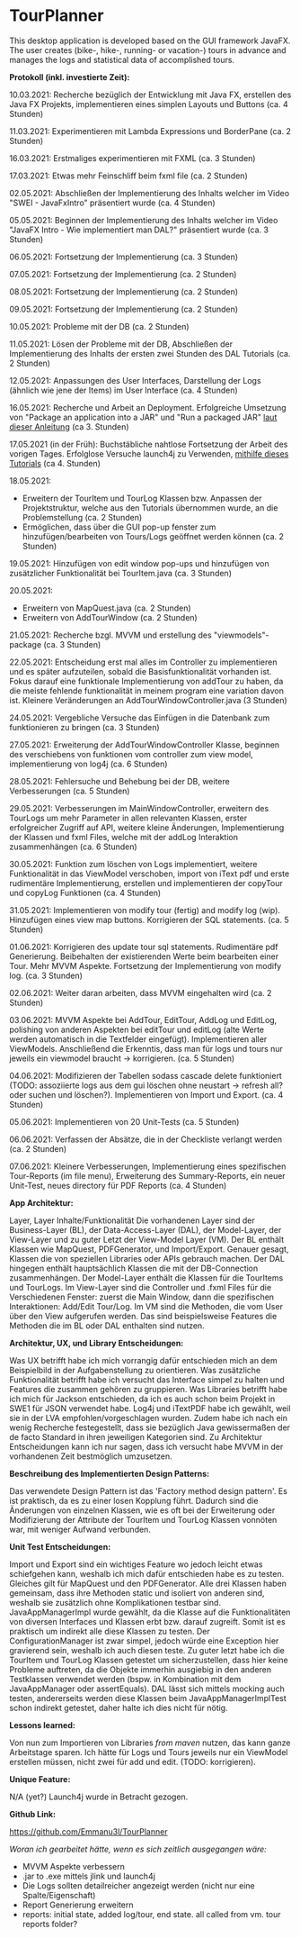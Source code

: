 # TourPlanner
This desktop application is developed based on the GUI framework JavaFX. The user creates (bike-, hike-, running- or vacation-) tours in advance and manages the logs and statistical data of accomplished tours.

**Protokoll (inkl. investierte Zeit):**

10.03.2021: Recherche bezüglich der Entwicklung mit Java FX, erstellen des Java FX Projekts, 
implementieren eines simplen Layouts und Buttons (ca. 4 Stunden)

11.03.2021: Experimentieren mit Lambda Expressions und BorderPane (ca. 2 Stunden)

16.03.2021: Erstmaliges experimentieren mit FXML (ca. 3 Stunden)

17.03.2021: Etwas mehr Feinschliff beim fxml file (ca. 2 Stunden)

02.05.2021: Abschließen der Implementierung des Inhalts welcher im Video "SWEI - JavaFxIntro" präsentiert wurde (ca. 4 Stunden)

05.05.2021: Beginnen der Implementierung des Inhalts welcher im Video "JavaFX Intro - Wie implementiert man DAL?" präsentiert wurde (ca. 3 Stunden)

06.05.2021: Fortsetzung der Implementierung (ca. 3 Stunden)

07.05.2021: Fortsetzung der Implementierung (ca. 2 Stunden)

08.05.2021: Fortsetzung der Implementierung (ca. 2 Stunden)

09.05.2021: Fortsetzung der Implementierung (ca. 2 Stunden)

10.05.2021: Probleme mit der DB (ca. 2 Stunden)

11.05.2021: Lösen der Probleme mit der DB, Abschließen der Implementierung des Inhalts der ersten zwei Stunden des DAL Tutorials (ca. 2 Stunden)

12.05.2021: Anpassungen des User Interfaces, Darstellung der Logs (ähnlich wie jene der Items) im User Interface (ca. 4 Stunden)

16.05.2021: Recherche und Arbeit an Deployment. Erfolgreiche Umsetzung von "Package an application into a JAR" und "Run a packaged JAR"
[laut dieser Anleitung](https://www.jetbrains.com/help/idea/compiling-applications.html) (ca 3. Stunden)

17.05.2021 (in der Früh): Buchstäbliche nahtlose Fortsetzung der Arbeit des vorigen Tages. 
Erfolglose Versuche launch4j zu Verwenden, [mithilfe dieses Tutorials](https://youtu.be/jPKxqc8Zg-0) (ca 4. Stunden)

18.05.2021: 
* Erweitern der TourItem und TourLog Klassen bzw. Anpassen der Projektstruktur, welche aus den Tutorials übernommen wurde, an die Problemstellung (ca. 2 Stunden)
* Ermöglichen, dass über die GUI pop-up fenster zum hinzufügen/bearbeiten von Tours/Logs geöffnet werden können (ca. 2 Stunden)

19.05.2021: Hinzufügen von edit window pop-ups und hinzufügen von zusätzlicher Funktionalität bei TourItem.java (ca. 3 Stunden)

20.05.2021: 
* Erweitern von MapQuest.java (ca. 2 Stunden)
* Erweitern von AddTourWindow (ca. 2 Stunden)

21.05.2021: Recherche bzgl. MVVM und erstellung des "viewmodels"-package (ca. 3 Stunden)

22.05.2021: Entscheidung erst mal alles im Controller zu implementieren und es später aufzuteilen, sobald die Basisfunktionalität vorhanden ist.
Fokus darauf eine funktionale Implementierung von addTour zu haben, da die meiste fehlende funktionalität in meinem program eine variation davon ist.
Kleinere Veränderungen an AddTourWindowController.java (3 Stunden)

24.05.2021: Vergebliche Versuche das Einfügen in die Datenbank zum funktionieren zu bringen (ca. 3 Stunden)

27.05.2021: Erweiterung der AddTourWindowController Klasse, beginnen des verschiebens von funktionen vom controller zum view model, implementierung von log4j (ca. 6 Stunden)

28.05.2021: Fehlersuche und Behebung bei der DB, weitere Verbesserungen (ca. 5 Stunden)

29.05.2021: Verbesserungen im MainWindowController, erweitern des TourLogs um mehr Parameter in allen relevanten Klassen, erster erfolgreicher Zugriff auf API, 
weitere kleine Änderungen, Implementierung der Klassen und fxml Files, welche mit der addLog Interaktion zusammenhängen (ca. 6 Stunden)

30.05.2021: Funktion zum löschen von Logs implementiert, weitere Funktionalität in das ViewModel verschoben, import von iText pdf und erste rudimentäre Implementierung, 
erstellen und implementieren der copyTour und copyLog Funktionen (ca. 4 Stunden)

31.05.2021: Implementieren von modify tour (fertig) and modify log (wip). Hinzufügen eines view map buttons. Korrigieren der SQL statements. (ca. 5 Stunden)

01.06.2021: Korrigieren des update tour sql statements. Rudimentäre pdf Generierung. Beibehalten der existierenden Werte beim bearbeiten einer Tour. 
Mehr MVVM Aspekte. Fortsetzung der Implementierung von modify log. (ca. 3 Stunden)

02.06.2021: Weiter daran arbeiten, dass MVVM eingehalten wird (ca. 2 Stunden)

03.06.2021: MVVM Aspekte bei AddTour, EditTour, AddLog und EditLog, polishing von anderen Aspekten bei editTour und editLog (alte Werte werden automatisch in die Textfelder eingefügt). Implementieren aller ViewModels. Anschließend die Erkenntis, dass 
man für logs und tours nur jeweils ein viewmodel braucht -> korrigieren. (ca. 5 Stunden)

04.06.2021: Modifizieren der Tabellen sodass cascade delete funktioniert (TODO: assoziierte logs aus dem gui löschen ohne neustart -> refresh all? oder suchen und löschen?). 
Implementieren von Import und Export. (ca. 4 Stunden)

05.06.2021: Implementieren von 20 Unit-Tests (ca. 5 Stunden)

06.06.2021: Verfassen der Absätze, die in der Checkliste verlangt werden (ca. 2 Stunden)

07.06.2021: Kleinere Verbesserungen, Implementierung eines spezifischen Tour-Reports (im file menu), 
Erweiterung des Summary-Reports, ein neuer Unit-Test, neues directory für PDF Reports (ca. 4 Stunden)

**App Architektur:**

Layer, Layer Inhalte/Funktionalität
Die vorhandenen Layer sind der Business-Layer (BL), der Data-Access-Layer (DAL), der Model-Layer, der View-Layer und 
zu guter Letzt der View-Model Layer (VM).
Der BL enthält Klassen wie MapQuest, PDFGenerator, und Import/Export. Genauer gesagt, Klassen die von speziellen Libraries 
oder APIs gebrauch machen.
Der DAL hingegen enthält hauptsächlich Klassen die mit der DB-Connection zusammenhängen. 
Der Model-Layer enthält die Klassen für die TourItems und TourLogs.
Im View-Layer sind die Controller und .fxml Files für die Verschiedenen Fenster: zuerst die Main Window, dann 
die spezifischen Interaktionen: Add/Edit Tour/Log.
Im VM sind die Methoden, die vom User über den View aufgerufen werden. 
Das sind beispielsweise Features die Methoden die im BL oder DAL enthalten sind nutzen.

**Architektur, UX, und Library Entscheidungen:**

Was UX betrifft habe ich mich vorrangig dafür entschieden mich an dem Beispielbild in der Aufgabenstellung zu orientieren. 
Was zusätzliche Funktionalität betrifft habe ich versucht das Interface simpel zu halten und Features die zusammen gehören zu gruppieren.
Was Libraries betrifft habe ich mich für Jackson entschieden, da ich es auch schon beim Projekt in SWE1 für JSON verwendet habe.
Log4j und iTextPDF habe ich gewählt, weil sie in der LVA empfohlen/vorgeschlagen wurden. 
Zudem habe ich nach ein wenig Recherche festegestellt, dass sie bezüglich Java gewissermaßen der de facto Standard in ihren jeweiligen Kategorien sind.
Zu Architektur Entscheidungen kann ich nur sagen, dass ich versucht habe MVVM in der vorhandenen Zeit bestmöglich umzusetzen.

**Beschreibung des Implementierten Design Patterns:**

Das verwendete Design Pattern ist das 'Factory method design pattern'. Es ist praktisch, da es zu einer losen Kopplung führt. 
Dadurch sind die Änderungen von einzelnen Klassen, wie es oft bei der Erweiterung oder Modifizierung der Attribute 
der TourItem und TourLog Klassen vonnöten war, mit weniger Aufwand verbunden.

**Unit Test Entscheidungen:**

Import und Export sind ein wichtiges Feature wo jedoch leicht etwas schiefgehen kann, weshalb ich mich dafür entschieden habe es zu testen. 
Gleiches gilt für MapQuest und den PDFGenerator. Alle drei Klassen haben gemeinsam, dass ihre Methoden static und isoliert von anderen sind, 
weshalb sie zusätzlich ohne Komplikationen testbar sind.
JavaAppManagerImpl wurde gewählt, da die Klasse auf die Funktionalitäten von diversen Interfaces und Klassen erbt bzw. darauf zugreift. 
Somit ist es praktisch um indirekt alle diese Klassen zu testen.
Der ConfigurationManager ist zwar simpel, jedoch würde eine Exception hier gravierend sein, weshalb ich auch diesen teste.
Zu guter letzt habe ich die TourItem und TourLog Klassen getestet um sicherzustellen, dass hier keine Probleme auftreten, 
da die Objekte immerhin ausgiebig in den anderen Testklassen verwendet werden (bspw. in Kombination mit dem JavaAppManager oder assertEquals).
DAL lässt sich mittels mocking auch testen, andererseits werden diese Klassen beim JavaAppManagerImplTest schon indirekt getestet, daher halte ich dies nicht für nötig.

**Lessons learned:**

Von nun zum Importieren von Libraries *from maven* nutzen, das kann ganze Arbeitstage sparen. 
Ich hätte für Logs und Tours jeweils nur ein ViewModel erstellen müssen, nicht zwei für add und edit. (TODO: korrigieren).

**Unique Feature:**

N/A (yet?)
Launch4j wurde in Betracht gezogen.

**Github Link:**

https://github.com/Emmanu3l/TourPlanner

*Woran ich gearbeitet hätte, wenn es sich zeitlich ausgegangen wäre:*
* MVVM Aspekte verbessern
* .jar to .exe mittels jlink und launch4j
* Die Logs sollten detailreicher angezeigt werden (nicht nur eine Spalte/Eigenschaft)
* Report Generierung erweitern
* reports: initial state, added log/tour, end state. all called from vm. tour reports folder?
